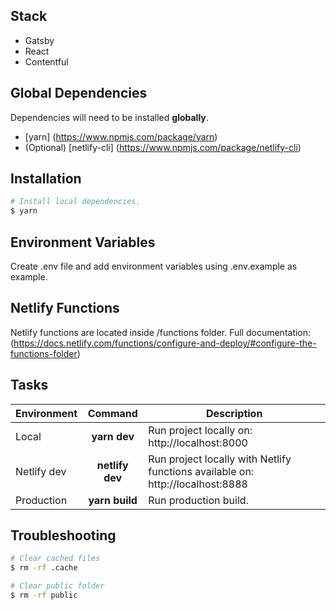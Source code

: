 ## Stack

* Gatsby
* React
* Contentful

## Global Dependencies
Dependencies will need to be installed **globally**.

- [yarn] (https://www.npmjs.com/package/yarn)
- (Optional) [netlify-cli] (https://www.npmjs.com/package/netlify-cli)

## Installation

```bash
# Install local dependencies.
$ yarn
```

## Environment Variables

Create .env file and add environment variables using .env.example as example.

## Netlify Functions

Netlify functions are located inside /functions folder. Full documentation: (https://docs.netlify.com/functions/configure-and-deploy/#configure-the-functions-folder)

## Tasks

| Environment  |        Command           | Description                                                                     |
| ------------ | :----------------------: | --------------------------------------------------------------------------------|
| Local        |   **yarn dev**           | Run project locally on: http://localhost:8000                                   |
| Netlify dev  |   **netlify dev**        | Run project locally with Netlify functions available on: http://localhost:8888  |
| Production   |   **yarn build**         | Run production build.                                                           |

## Troubleshooting

```bash
# Clear cached files
$ rm -rf .cache

# Clear public folder
$ rm -rf public
```